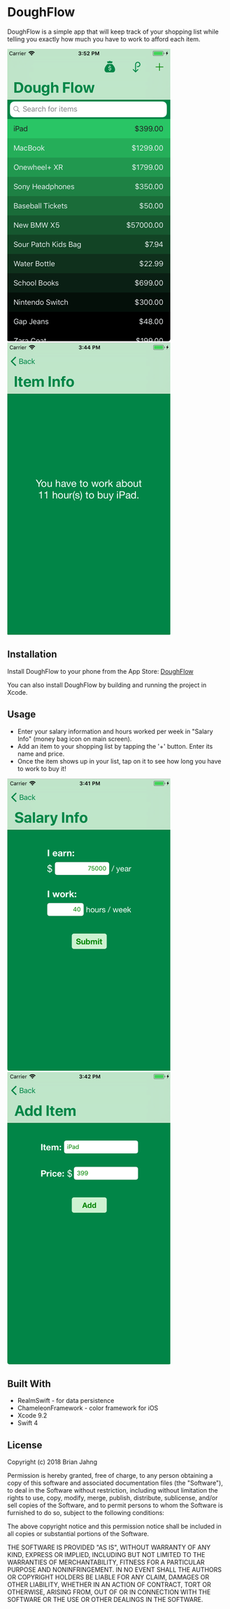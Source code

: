 # DoughFlow
DoughFlow is a simple app that will keep track of your shopping list while telling you exactly how much you have to work to afford each item.

![Main](https://github.com/bjahng/DoughFlow/blob/master/Screenshots/Main.png)
![ItemInfo](https://github.com/bjahng/DoughFlow/blob/master/Screenshots/ItemInfo.png)

## Installation
Install DoughFlow to your phone from the App Store: [DoughFlow](https://itunes.apple.com/us/app/dough-flow-free-simple-tool-to-help-save-and-manage-money/id1114133528)

You can also install DoughFlow by building and running the project in Xcode.

## Usage
- Enter your salary information and hours worked per week in "Salary Info" (money bag icon on main screen).
- Add an item to your shopping list by tapping the '+' button.  Enter its name and price.
- Once the item shows up in your list, tap on it to see how long you have to work to buy it!

![Salary](https://github.com/bjahng/DoughFlow/blob/master/Screenshots/Salary.png)
![AddItem](https://github.com/bjahng/DoughFlow/blob/master/Screenshots/AddItem.png)

## Built With
 - RealmSwift - for data persistence
 - ChameleonFramework - color framework for iOS
 - Xcode 9.2
 - Swift 4
 
 ## License
Copyright (c) 2018 Brian Jahng

Permission is hereby granted, free of charge, to any person obtaining a copy
of this software and associated documentation files (the "Software"), to deal
in the Software without restriction, including without limitation the rights
to use, copy, modify, merge, publish, distribute, sublicense, and/or sell
copies of the Software, and to permit persons to whom the Software is
furnished to do so, subject to the following conditions:

The above copyright notice and this permission notice shall be included in all
copies or substantial portions of the Software.

THE SOFTWARE IS PROVIDED "AS IS", WITHOUT WARRANTY OF ANY KIND, EXPRESS OR
IMPLIED, INCLUDING BUT NOT LIMITED TO THE WARRANTIES OF MERCHANTABILITY,
FITNESS FOR A PARTICULAR PURPOSE AND NONINFRINGEMENT. IN NO EVENT SHALL THE
AUTHORS OR COPYRIGHT HOLDERS BE LIABLE FOR ANY CLAIM, DAMAGES OR OTHER
LIABILITY, WHETHER IN AN ACTION OF CONTRACT, TORT OR OTHERWISE, ARISING FROM,
OUT OF OR IN CONNECTION WITH THE SOFTWARE OR THE USE OR OTHER DEALINGS IN THE
SOFTWARE.

